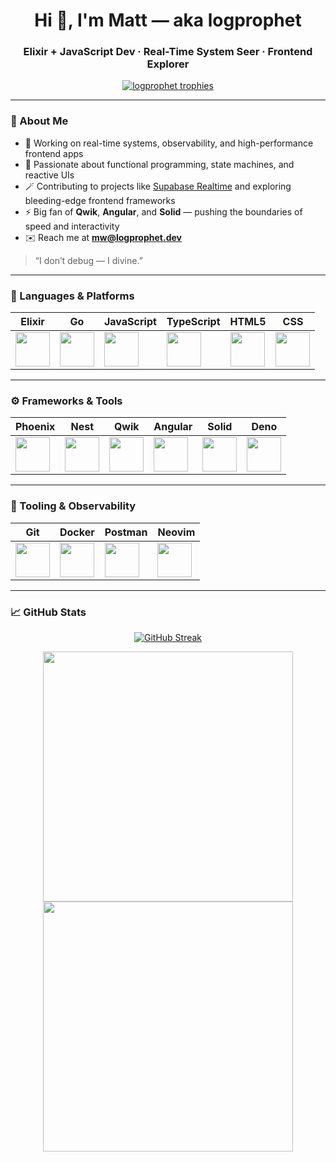 <h1 align="center">Hi 👋, I'm Matt — aka logprophet</h1>
<h3 align="center">Elixir + JavaScript Dev · Real-Time System Seer · Frontend Explorer</h3>

<p align="center">
  <a href="https://github.com/ryo-ma/github-profile-trophy">
    <img src="https://github-profile-trophy.vercel.app/?username=logprophet&theme=juicyfresh&column=6&rank=SSS,SS,S,AAA,AA,A,B,C" alt="logprophet trophies" />
  </a>
</p>

---

### 🧙 About Me

- 🔭 Working on real-time systems, observability, and high-performance frontend apps  
- 🧠 Passionate about functional programming, state machines, and reactive UIs  
- 🪄 Contributing to projects like [Supabase Realtime](https://github.com/supabase/realtime) and exploring bleeding-edge frontend frameworks  
- ⚡ Big fan of **Qwik**, **Angular**, and **Solid** — pushing the boundaries of speed and interactivity  
- ✉️ Reach me at **mw@logprophet.dev**

> “I don’t debug — I divine.”

---

### 🧰 Languages & Platforms

| Elixir | Go | JavaScript | TypeScript | HTML5 | CSS |
|--------|----|------------|------------|-------|-----|
| <img src="https://cdn.jsdelivr.net/gh/devicons/devicon/icons/elixir/elixir-original.svg" width="55" /> | <img src="https://cdn.jsdelivr.net/gh/devicons/devicon/icons/go/go-original.svg" width="55" /> | <img src="https://cdn.jsdelivr.net/gh/devicons/devicon/icons/javascript/javascript-original.svg" width="55" /> | <img src="https://cdn.jsdelivr.net/gh/devicons/devicon/icons/typescript/typescript-original.svg" width="55" /> | <img src="https://cdn.jsdelivr.net/gh/devicons/devicon/icons/html5/html5-original.svg" width="55" /> | <img src="https://cdn.jsdelivr.net/gh/devicons/devicon/icons/css3/css3-original.svg" width="55" /> |

---

### ⚙️ Frameworks & Tools

| Phoenix | Nest | Qwik | Angular | Solid | Deno |
|---------|----------|------|---------|-------|--------|
| <img src="https://cdn.jsdelivr.net/gh/devicons/devicon@latest/icons/phoenix/phoenix-original.svg" width="55" /> | <img src="https://cdn.jsdelivr.net/gh/devicons/devicon@latest/icons/nestjs/nestjs-original.svg" height="55" /> | <img src="https://cdn.jsdelivr.net/gh/devicons/devicon@latest/icons/qwik/qwik-original.svg" width="55" /> | <img src="https://cdn.jsdelivr.net/gh/devicons/devicon/icons/angularjs/angularjs-original.svg" width="55" /> | <img src="https://cdn.jsdelivr.net/gh/devicons/devicon@latest/icons/solidjs/solidjs-original.svg" width="55" /> | <img src="https://cdn.jsdelivr.net/gh/devicons/devicon@latest/icons/denojs/denojs-original-wordmark.svg" width="55" /> |

---

### 🧪 Tooling & Observability

| Git | Docker | Postman | Neovim |
|-----|--------|---------|----------------|
| <img src="https://cdn.jsdelivr.net/gh/devicons/devicon/icons/git/git-original.svg" width="55" /> | <img src="https://cdn.jsdelivr.net/gh/devicons/devicon/icons/docker/docker-original.svg" width="55" /> | <img src="https://cdn.jsdelivr.net/gh/devicons/devicon/icons/postman/postman-original.svg" width="55" /> | <img src="https://cdn.jsdelivr.net/gh/devicons/devicon@latest/icons/neovim/neovim-original.svg" width="55" /> |

---

### 📈 GitHub Stats

<p align="center">
<a href="https://git.io/streak-stats"><img src="https://github-readme-streak-stats.herokuapp.com?user=logprophet&theme=yeblu&hide_border=true" alt="GitHub Streak" /></a>
</p>

<p align="center">
  <img src="https://github-readme-stats.vercel.app/api?username=logprophet&show_icons=true&count_private=true&theme=highcontrast&hide_border=true" width="400" />
  <img src="https://github-readme-stats.vercel.app/api/top-langs/?username=logprophet&layout=compact&theme=highcontrast&hide_border=true" width="400" />
</p>
